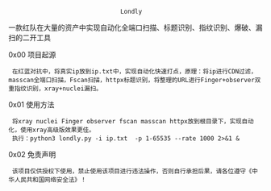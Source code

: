                                   Londly 

一款红队在大量的资产中实现自动化全端口扫描、标题识别、指纹识别、爆破、漏扫的二开工具
 
	
0x00 项目起源
     
     在红蓝对抗中，将真实ip放到ip.txt中，实现自动化快速打点，原理：将ip进行CDN过滤，masscan全端口扫描，Fscan扫描，httpx标题识别，将整理的URL进行Finger+observer双重指纹识别，xray+nuclei漏扫。
     
0x01 使用方法
     
     将xray nuclei Finger observer fscan masscan httpx放到根目录下，实现自动化，使用xray高级版效果更佳。
     执行：python3 londly.py -i ip.txt  -p 1-65535 --rate 1000 2>&1 &
     
0x02 免责声明

     该项目仅供授权下使用，禁止使用该项目进行违法操作，否则自行承担后果，请各位遵守《中华人民共和国网络安全法》！

     
 
